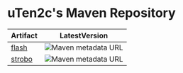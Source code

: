 # uTen2c's Maven Repository


| Artifact          | LatestVersion                                                |
| ----------------- |  ----------------------------------------------------------- |
| [flash](https://github.com/uten2c/flash)            | ![Maven metadata URL](https://img.shields.io/maven-metadata/v?label=%20&metadataUrl=https%3A%2F%2Futen2c.github.io%2Frepo%2Fdev%2Futen2c%2Fflash%2Fmaven-metadata.xml) |
| [strobo](https://github.com/uten2c/strobo)            | ![Maven metadata URL](https://img.shields.io/maven-metadata/v?label=%20&metadataUrl=https%3A%2F%2Futen2c.github.io%2Frepo%2Fdev%2Futen2c%2Fstrobo%2Fmaven-metadata.xml) |

